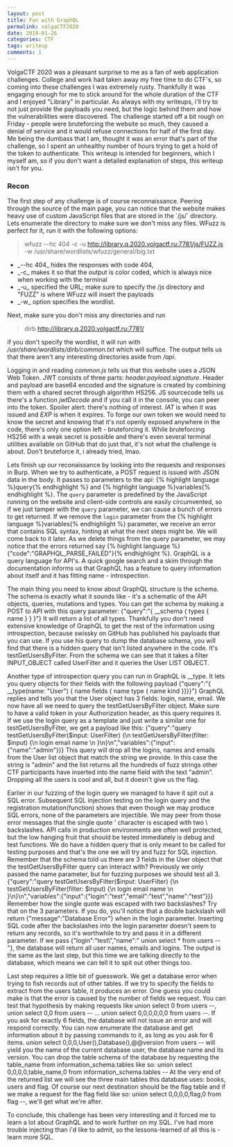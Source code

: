 ```yaml
---
layout: post
title: Fun with GraphQL
permalink: volgaCTF2020
date: 2019-01-26
categories: CTF
tags: writeup
comments: 1
--- 
```


VolgaCTF 2020 was a pleasant surprise to me as a fan of web application challenges. College and work had taken away my free time to do CTF's, so coming into these challenges I was extremely rusty. Thankfully it was engaging enough for me to stick around for the whole duration of the CTF and I enjoyed "Library" in particular. As always with my writeups, i'll try to not just provide the payloads you need, but the logic behind them and how the vulnerabilities were discovered. The challenge started off a bit rough on Friday - people were bruteforcing the website so much, they caused a denial of service and it would refuse connections for half of the first day. Me being the dumbass that I am, thought it was an error that's part of the challenge, so I spent an unhealthy number of hours trying to get a hold of the token to authenticate. This writeup is intended for beginners, which I myself am, so if you don't want a detailed explanation of steps, this writeup isn't for you. 

<h3>Recon</h3>
The first step of any challenge is of course reconnaissance. Peering through the source of the main page, you can notice that the website makes heavy use of custom JavaScript files that are stored in the `/js/` directory. Lets enumerate the directory to make sure we don't miss any files. WFuzz is perfect for it, run it with the following options: 

>wfuzz --hc 404 -c -u http://library.q.2020.volgactf.ru:7781/js/FUZZ.js -w /usr/share/wordlists/wfuzz/general/big.txt
<ul>
<li>_--hc 404_ hides the responses with code 404,</li> 
<li>_-c_ makes it so that the output is color coded, which is always nice when working with the terminal</li> 
<li>_-u_ specified the URL; make sure to specify the /js directory and "FUZZ" is where WFuzz will insert the payloads</li> 
<li>_-w_ option specifies the wordlist.</li> 
</ul>
Next, make sure you don't miss any directories and run

>dirb http://library.q.2020.volgactf.ru:7781/ 

if you don't specify the wordlist, it will run with _/usr/share/wordlists/dirb/common.txt_ which will suffice. The output tells us that there aren't any interesting directories aside from _/api_.

Logging in and reading _common.js_ tells us that this website uses a JSON Web Token. JWT consists of three parts: _header.payload.signature_. Header and payload are base64 encoded and the signature is created by combining them with a shared secret through algorithm HS256. JS sourcecode tells us there's a function _jwtDecode_ and if you call it in the console, you can peer into the token. Spoiler alert: there's nothing of interest. _IAT_ is when it was issued and _EXP_ is when it expires. To forge our own token we would need to know the secret and knowing that it's not openly exposed anywhere in the code, there's only one option left - bruteforcing it. While bruteforcing HS256 with a weak secret is possible and there's even several terminal utilities available on GitHub that do just that, it's not what the challenge is about. Don't bruteforce it, i already tried, lmao.

Lets finish up our reconaissance by looking into the requests and responses in Burp. When we try to authenticate, a POST request is issued with JSON data in the body. It passes to parameters to the api: {% highlight language %}query{% endhighlight %} and {% highlight language %}variables{% endhighlight %}. The `query` parameter is predefined by the JavaScript running on the website and client-side controls are easily circumvented, so if we just tamper with the `query` parameter, we can cause a bunch of errors to get returned. If we remove the `login` parameter from the {% highlight language %}variables{% endhighlight %} parameter, we receive an error that contains SQL syntax, hinting at what the next steps might be. We will come back to it later. As we delete things from the query parameter, we may notice that the errors returned say {% highlight language %}{"code":"GRAPHQL_PARSE_FAILED"}{% endhighlight %}. GraphQL is a query language for API's. A quick google search and a skim through the documentation informs us that GraphQL has a feature to query information about itself and it has fitting name - introspection.

The main thing you need to know about GraphQL structure is the schema. The schema is exactly what it sounds like - it's a schematic of the API objects, queries, mutations and types. You can get the schema by making a POST to API with this query parameter: {"query":"{ __schema { types { name } } }"} It will return a list of all types. Thankfully you don't need extensive knowledge of GraphQL to get the rest of the information using introspection, because swissky on GitHub has published his payloads that you can use. If you use his query to dump the database schema, you will find that there is a hidden query that isn't listed anywhere in the code. It's testGetUsersByFilter. From the schema we can see that it takes a filter INPUT_OBJECT called UserFilter and it queries the User LIST OBJECT.

Another type of introspection query you can run in GraphQL is __type. It lets you query objects for their fields with the following payload {"query":"{ __type(name: \"User\") { name fields { name type { name kind }}}}"} GraphQL replies and tells you that the User object has 3 fields: login, name, email. We now have all we need to query the testGetUsersByFilter object. Make sure to have a valid token in your Authorization header, as this query requires it. If we use the login query as a template and just write a similar one for testGetUsersByFilter, we get a payload like this: {"query":"query testGetUsersByFilter($input: UserFilter) {\n  testGetUsersByFilter(filter: $input) {\n  login email name \n  }\n}\n","variables":{"input":{"name":"admin"}}} This query will drop all the logins, names and emails from the User list object that match the string we provide. In this case the string is "admin" and the list returns all the hundreds of fuzz strings other CTF participants have inserted into the name field with the text "admin". Dropping all the users is cool and all, but it doesn't give us the flag.

Earlier in our fuzzing of the login query we managed to have it spit out a SQL error. Subsequent SQL injection testing on the login query and the registration mutation(function) shows that even though we may produce SQL errors, none of the parameters are injectible. We may peer from those error messages that the single quote ' character is escaped with two \\ backslashes. API calls in production environments are often well protected, but the low hanging fruit that should be tested immediately is debug and test functions. We do have a hidden query that is only meant to be called for testing purposes and that's the one we will try and fuzz for SQL injection. Remember that the schema told us there are 3 fields in the User object that the testGetUsersByFilter query can interact with? Previously we only passed the name parameter, but for fuzzing purposes we should test all 3. {"query":"query testGetUsersByFilter($input: UserFilter) {\n  testGetUsersByFilter(filter: $input) {\n  login email name \n  }\n}\n","variables":{"input":{"login":"test","email":"test","name":"test"}}} Remember how the single quote was escaped with two backslashes? Try that on the 3 parameters. If you do, you'll notice that a double backslash will return {"message":"Database Error"} when in the login parameter. Inserting SQL code after the backslashes into the login parameter doesn't seem to return any records, so it's worthwhile to try and pass it in a different parameter. If we pass {"login":"test\\","name":" union select * from users -- "}, the database will return all user names, emails and logins. The output is the same as the last step, but this time we are talking directly to the database, which means we can tell it to spit out other things too. 

Last step requires a little bit of guesswork. We get a database error when trying to fish records out of other tables. If we try to specify the fields to extract from the users table, it produces an error. One guess you could make is that the error is caused by the number of fields we request. You can test that hypothesis by making requests like union select 0 from users --, union select 0,0 from users -- ... union select 0,0,0,0,0,0 from users --. If you ask for exactly 6 fields, the database will not issue an error and will respond correctly. You can now enumerate the database and get information about it by passing commands to it, as long as you ask for 6 items. union select 0,0,0,User(),Database(),@@version from users -- will yield you the name of the current database user, the database name and its version. You can drop the table schema of the database by requesting the table_name from information_schema.tables like so: union select 0,0,0,0,table_name,0 from information_schema.tables -- At the very end of the returned list we will see the three main tables this database uses: books, users and flag. Of course our next destination should be the flag table and if we make a request for the flag field like so: union select 0,0,0,0,flag,0 from flag --, we'll get what we're after. 

To conclude, this challenge has been very interesting and it forced me to learn a lot about GraphQL and to work further on my SQL. I've had more trouble injecting than i'd like to admit, so the lessons-learned of all this is - learn more SQL.
